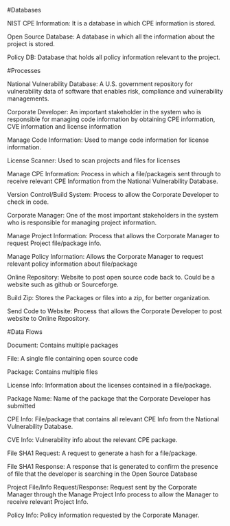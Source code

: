 #Databases

NIST CPE Information: It is a database in which CPE information is stored.



Open Source Database: A database in which all the information about the project is stored.

Policy DB: Database that holds all policy information relevant to the project.

#Processes

National Vulnerability Database: A U.S. government repository for vulnerability data of software that enables risk, compliance and vulnerability managements.

Corporate Developer: An important stakeholder in the system who is responsible for managing code information by obtaining CPE 
information, CVE information and license information

Manage Code Information: Used to mange code information for license information.

License Scanner: Used to scan projects and files for licenses

Manage CPE Information: Process in which a file/packageis sent through to receive relevant CPE Information from the National Vulnerability Database.

Version Control/Build System: Process to allow the Corporate Developer to check in code.

Corporate Manager: One of the most important stakeholders in the system who is responsible for managing project information.

Manage Project Information: Process that allows the Corporate Manager to request Project file/package info.

Manage Policy Information: Allows the Corporate Manager to request relevant policy information about file/package

Online Repository: Website to post open source code back to. Could be a website such as github or Sourceforge.

Build Zip: Stores the Packages or files into a zip, for better organization.

Send Code to Website: Process that allows the Corporate Developer to post website to Online Repository.

#Data Flows

Document: Contains multiple packages 

File: A single file containing open source code

Package: Contains multiple files

License Info: Information about the licenses contained in a file/package.

Package Name: Name of the package that the Corporate Developer has submitted

CPE Info: File/package that contains all relevant CPE Info from the National Vulnerability Database.

CVE Info: Vulnerability info about the relevant CPE package.

File SHA1 Request: A request to generate a hash for a file/package.

File SHA1 Response: A response that is generated to confirm the presence of file that the developer is searching in the Open Source Database

Project File/Info Request/Response: Request sent by the Corporate Manager through the Manage Project Info process to allow the Manager to receive relevant Project Info.

Policy Info: Policy information requested by the Corporate Manager.

